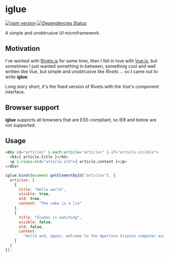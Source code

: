 # iglue

[![npm version](https://badge.fury.io/js/iglue.svg)](https://badge.fury.io/js/iglue) [![Dependencies Status](https://david-dm.org/greguz/iglue.svg)](https://david-dm.org/greguz/iglue.svg)

A simple and unobtrusive UI microframework.

## Motivation

I've worked with [Rivets.js](https://github.com/mikeric/rivets) for some time,
then I fell in love with [Vue.js](https://github.com/vuejs/vue),
but sometimes I just wanted something in between,
something cool and well written like _Vue_,
but simple and unobtrusive like _Rivets_ ... so I came out to write **iglue**.

Long story short, it's the fixed version of Rivets with the Vue's component interface.

## Browser support

**iglue** supports all browsers that are ES5-compliant,
so IE8 and below are not supported.

## Usage

```html
<div id="articles" i-each:article="articles" i-if="article.visible">
  <h1>{ article.title }</h1>
  <p i-class:old="article.old">{ article.content }</p>
</div>
```

```javascript
iglue.bind(document.getElementById("articles"), {
  articles: [
    {
      title: "Hello world",
      visible: true,
      old: true,
      content: "The cake is a lie"
    },
    {
      title: "Glados is watching",
      visible: false,
      old: false,
      content:
        "Hello and, again, welcome to the Aperture Science computer-aided enrichment center."
    }
  ]
});
```
